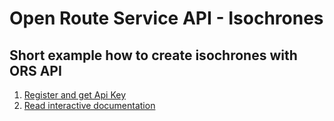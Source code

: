 # Open Route Service API - Isochrones

## Short example how to create isochrones with ORS API


1. [Register and get Api Key](https://openrouteservice.org/dev/#/signup)
2. [Read interactive documentation](https://api.openrouteservice.org)

